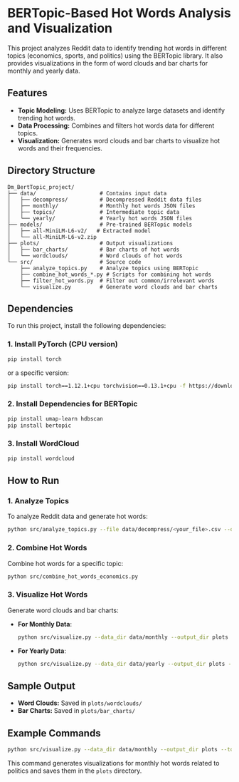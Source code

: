 # BERTopic-Based Hot Words Analysis and Visualization

This project analyzes Reddit data to identify trending hot words in different topics (economics, sports, and politics) using the BERTopic library. It also provides visualizations in the form of word clouds and bar charts for monthly and yearly data.

## **Features**

- **Topic Modeling:** Uses BERTopic to analyze large datasets and identify trending hot words.
- **Data Processing:** Combines and filters hot words data for different topics.
- **Visualization:** Generates word clouds and bar charts to visualize hot words and their frequencies.

## **Directory Structure**

```plaintext
Dm_BertTopic_project/
├── data/                    # Contains input data
│   ├── decompress/          # Decompressed Reddit data files
│   ├── monthly/             # Monthly hot words JSON files
│   ├── topics/              # Intermediate topic data
│   └── yearly/              # Yearly hot words JSON files
├── models/                  # Pre-trained BERTopic models
│   ├── all-MiniLM-L6-v2/   # Extracted model
│   └── all-MiniLM-L6-v2.zip
├── plots/                   # Output visualizations
│   ├── bar_charts/          # Bar charts of hot words
│   └── wordclouds/          # Word clouds of hot words
└── src/                     # Source code
    ├── analyze_topics.py    # Analyze topics using BERTopic
    ├── combine_hot_words_*.py # Scripts for combining hot words
    ├── filter_hot_words.py  # Filter out common/irrelevant words
    └── visualize.py         # Generate word clouds and bar charts
```

## **Dependencies**

To run this project, install the following dependencies:

### **1. Install PyTorch (CPU version)**

```bash
pip install torch
```

or a specific version:

```bash
pip install torch==1.12.1+cpu torchvision==0.13.1+cpu -f https://download.pytorch.org/whl/cpu/torch_stable.html
```

### **2. Install Dependencies for BERTopic**

```bash
pip install umap-learn hdbscan
pip install bertopic
```

### **3. Install WordCloud**

```bash
pip install wordcloud
```

## **How to Run**

### **1. Analyze Topics**

To analyze Reddit data and generate hot words:

```bash
python src/analyze_topics.py --file data/decompress/<your_file>.csv --output data/topics/<output_file>.json
```

### **2. Combine Hot Words**

Combine hot words for a specific topic:

```bash
python src/combine_hot_words_economics.py
```

### **3. Visualize Hot Words**

Generate word clouds and bar charts:

- **For Monthly Data**:

  ```bash
  python src/visualize.py --data_dir data/monthly --output_dir plots --topic economics
  ```

- **For Yearly Data**:

  ```bash
  python src/visualize.py --data_dir data/yearly --output_dir plots --topic sports
  ```

## **Sample Output**

- **Word Clouds:** Saved in `plots/wordclouds/`
- **Bar Charts:** Saved in `plots/bar_charts/`

## **Example Commands**

```bash
python src/visualize.py --data_dir data/monthly --output_dir plots --topic politics
```

This command generates visualizations for monthly hot words related to politics and saves them in the `plots` directory.
